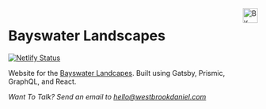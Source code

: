 <img src='https://westbrookdaniel.com/wp-content/uploads/2019/11/favicon.png' alt='By Daniel Westbrook' width='30px' style='float: right;'>

# Bayswater Landscapes

[![Netlify Status](https://api.netlify.com/api/v1/badges/aee4a524-af2a-43e2-8c12-5d152fdfcdd4/deploy-status)](https://app.netlify.com/sites/bayswater-landscapes/deploys)

Website for the [Bayswater Landcapes](bayswaterlandscapes.com.au). Built using Gatsby, Prismic, GraphQL, and React.

_Want To Talk? Send an email to [hello@westbrookdaniel.com](mailto:hello@westbrookdaniel.com)_
